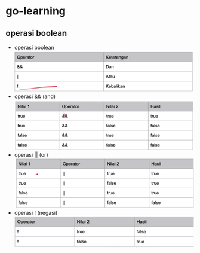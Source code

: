 # go-learning

## operasi boolean

- operasi boolean
  ![image info](./pictures/bool.png)
- operasi && (and)
  ![image info](./pictures/and.png)
- operasi || (or)  
  ![image info](./pictures/or.png)
- operasi ! (negasi)
  ![image info](./pictures/negasi.png)
